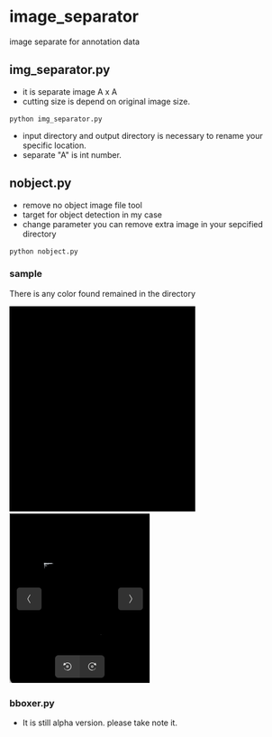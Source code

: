 # image_separator
image separate for annotation data

## img_separator.py
- it is separate image A x A 
- cutting size is depend on original image size.

```
python img_separator.py

```
- input directory and output directory is necessary to rename your specific location.
- separate "A" is int number.

## nobject.py
- remove no object image file tool
- target for object detection in my case
- change parameter you can remove extra image in your sepcified directory

```
python nobject.py

```
### sample
There is any color found remained in the directory

![Remove Image 1](noobj.png)
![remain Image 2](obj.png)

### bboxer.py
- It is still alpha version. please take note it.
